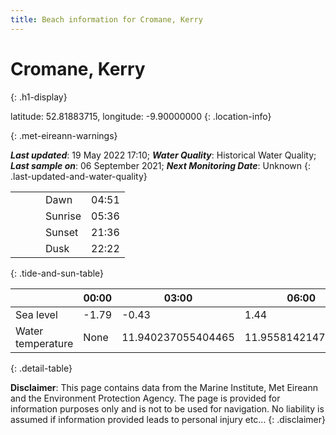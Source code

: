 ```yaml
---
title: Beach information for Cromane, Kerry
---
```

# Cromane, Kerry 
{: .h1-display}

latitude: 52.81883715, longitude: -9.90000000
{: .location-info}


{: .met-eireann-warnings}

___Last updated___: 19 May 2022 17:10; ___Water Quality___: Historical Water Quality;
___Last sample on___: 06 September 2021; ___Next Monitoring Date___: Unknown
{: .last-updated-and-water-quality}

|   |   |   |   |   |
|---|---|---|---|---|
|   |   |   | Dawn  | 04:51 |
|   |   |   | Sunrise  | 05:36 |
|   |   |   | Sunset  | 21:36 |
|   |   |   | Dusk  | 22:22 |
{: .tide-and-sun-table}

<div></div>

| | 00:00 | 03:00 | 06:00 | 09:00 | 12:00 | 15:00 | 18:00 | 21:00 |
|---|---|---|---|---|---|---|---|---|
| Sea level | -1.79 | -0.43 | 1.44 | 0.38| -1.54 | -0.49 | 1.48 | 0.74 |
| Water temperature | None | 11.940237055404465 | 11.955814214777089 | 11.951375575444752 | 12.044444052992374 | 12.126262904764323 | 12.14243651144678 | 12.072287001905769 |
{: .detail-table}

__Disclaimer__: This page contains data from the Marine Institute,
Met Eireann and the Environment Protection Agency. The page is provided for
information purposes only and is not to be used for navigation. No liability
is assumed if information provided leads to personal injury etc...
{: .disclaimer}